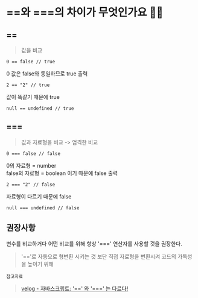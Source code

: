 # ==와 ===의 차이가 무엇인가요 🤷‍♀️

## ==
> 값을 비교

```JS
0 == false // true
```
0 값은 false와 동일하므로 true 출력 
``` JS
2 == "2" // true
```
값이 똑같기 때문에 true


``` JS
null == undefined // true
```


## ===
> 값과 자료형을 비교 -> 엄격한 비교
``` JS
0 === false // false
```

0의 자료형 = number  
false의 자료형 = boolean 이기 때문에 false 출력

``` JS
2 === "2" // false
```
자료형이 다르기 때문에 false

``` JS
null === undefined // false
```

## 권장사항
변수를 비교하거다 어떤 비교를 위해 항상 '===' 연산자를 사용할 것을 권장한다.
> '=='로 자동으로 형변환 시키는 것 보단 직접 자료형을 변환시켜 코드의 가독성을 높이기 위해


`참고자료`
> [velog - 자바스크립트: '==' 와 '===' 는 다르다!](https://velog.io/@filoscoder/-%EC%99%80-%EC%9D%98-%EC%B0%A8%EC%9D%B4-oak1091tes)